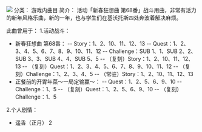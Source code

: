 ![](//static.kivo.wiki/images/music/cover/pOnsXvkCbWMi43TLC9W0rTEWHMrqCZ4s.jpg)
分类： 游戏内曲目
简介：
活动「新春狂想曲 第68番」战斗用曲，非常有活力的新年风格乐曲，新的一年，也与学生们在基沃托斯四处奔波着解决麻烦。

此曲曾用于：
1.活动战斗：
 - 新春狂想曲 第68番：
 -- Story：1、2、10、11、12、13
  -- Quest：1、2、3、4、5、6、7、8、9、10、11、12
  -- Challenge：SUB 1、1、SUB 2、2、SUB 3、3、SUB 4、4、SUB 5、5
  -- （复刻）Story：1、2、10、11、12、13
  -- （复刻）Quest：1、2、3、4、5、6、7、8、9、10、11、12
  -- （复刻）Challenge：1、2、3、4、5
  -- （常驻）Story：1、2、10、11、12、13
 - 正餐前的开胃年菜～一局定输赢～：
 -- Quest：1、2、5、6、9、10
  -- Challenge：1、5
  -- （复刻）Quest：1、2、5、6、9、10
  -- （复刻）Challenge：1、5

2.个人剧情：
 - 遥香（正月） 2
